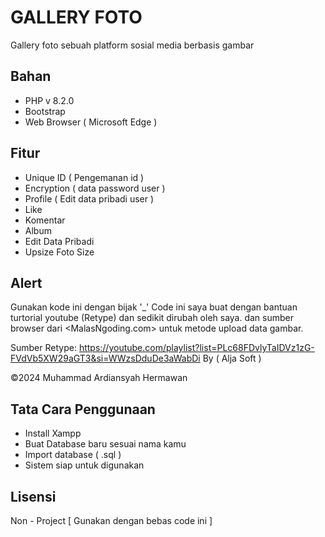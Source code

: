 # GALLERY FOTO

Gallery foto sebuah platform sosial media berbasis gambar

## Bahan

- PHP v 8.2.0
- Bootstrap
- Web Browser ( Microsoft Edge )


## Fitur

- Unique ID ( Pengemanan id )
- Encryption ( data password user )
- Profile ( Edit data pribadi user )
- Like
- Komentar
- Album
- Edit Data Pribadi
- Upsize Foto Size

## Alert

Gunakan kode ini dengan bijak '_'
Code ini saya buat dengan bantuan turtorial youtube (Retype) dan sedikit dirubah oleh saya. 
dan sumber browser dari <MalasNgoding.com> untuk metode upload data gambar. 

Sumber Retype:
https://youtube.com/playlist?list=PLc68FDvlyTaIDVz1zG-FVdVb5XW29aGT3&si=WWzsDduDe3aWabDi By ( Alja Soft )

©2024 Muhammad Ardiansyah Hermawan 

## Tata Cara Penggunaan
- Install Xampp
- Buat Database baru sesuai nama kamu
- Import database ( .sql )
- Sistem siap untuk digunakan 

## Lisensi

Non - Project [ Gunakan dengan bebas code ini ]
